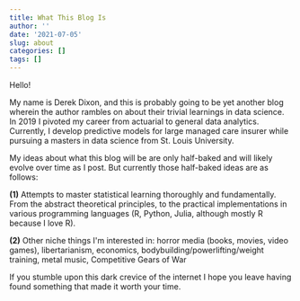 ```yaml
---
title: What This Blog Is
author: ''
date: '2021-07-05'
slug: about
categories: []
tags: []
---
```


Hello!

My name is Derek Dixon, and this is probably going to be yet another blog wherein the author rambles on about their trivial learnings in data science. In 2019 I pivoted my career from actuarial to general data analytics. Currently, I develop predictive models for large managed care insurer while pursuing a masters in data science from St. Louis University.

My ideas about what this blog will be are only half-baked and will likely evolve over time as I post. But currently those half-baked ideas are as follows:

**(1)** Attempts to master statistical learning thoroughly and fundamentally. From the abstract theoretical principles, to the practical implementations in various programming languages (R, Python, Julia, although mostly R because I love R). 

**(2)** Other niche things I'm interested in: horror media (books, movies, video games), libertarianism, economics, bodybuilding/powerlifting/weight training, metal music, Competitive Gears of War

If you stumble upon this dark crevice of the internet I hope you leave having found something that made it worth your time.
